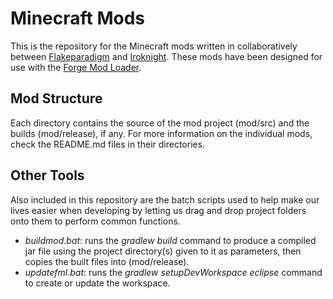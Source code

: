 Minecraft Mods
==============
This is the repository for the Minecraft mods written in collaboratively between [Flakeparadigm](https://flakeparadigm.com) and [Iroknight](https://github.com/Iroknight). These mods have been designed for use with the [Forge Mod Loader](http://minecraftforge.net).

Mod Structure
-------------
Each directory contains the source of the mod project (mod/src) and the builds (mod/release), if any. For more information on the individual mods, check the README.md files in their directories.

Other Tools
-----------
Also included in this repository are the batch scripts used to help make our lives easier when developing by letting us drag and drop project folders onto them to perform common functions.
- _buildmod.bat_: runs the _gradlew build_ command to produce a compiled jar file using the project directory(s) given to it as parameters, then copies the built files into (mod/release).
- _updatefml.bat_: runs the _gradlew setupDevWorkspace eclipse_ command to create or update the workspace.